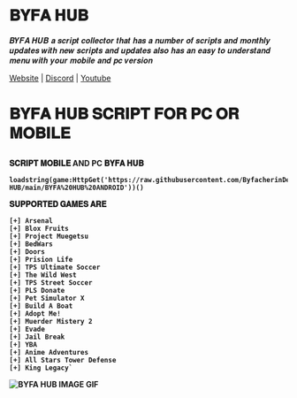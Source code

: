 # 𝐁𝐘𝐅𝐀 𝐇𝐔𝐁

𝑩𝒀𝑭𝑨 𝑯𝑼𝑩 𝒂 𝒔𝒄𝒓𝒊𝒑𝒕 𝒄𝒐𝒍𝒍𝒆𝒄𝒕𝒐𝒓 𝒕𝒉𝒂𝒕 𝒉𝒂𝒔 𝒂 𝒏𝒖𝒎𝒃𝒆𝒓 𝒐𝒇 𝒔𝒄𝒓𝒊𝒑𝒕𝒔 𝒂𝒏𝒅 𝒎𝒐𝒏𝒕𝒉𝒍𝒚 𝒖𝒑𝒅𝒂𝒕𝒆𝒔 𝒘𝒊𝒕𝒉 𝒏𝒆𝒘 𝒔𝒄𝒓𝒊𝒑𝒕𝒔 𝒂𝒏𝒅 𝒖𝒑𝒅𝒂𝒕𝒆𝒔 𝒂𝒍𝒔𝒐 𝒉𝒂𝒔 𝒂𝒏 𝒆𝒂𝒔𝒚 𝒕𝒐 𝒖𝒏𝒅𝒆𝒓𝒔𝒕𝒂𝒏𝒅 𝒎𝒆𝒏𝒖 𝒘𝒊𝒕𝒉 𝒚𝒐𝒖𝒓 𝒎𝒐𝒃𝒊𝒍𝒆 𝒂𝒏𝒅 𝒑𝒄 𝒗𝒆𝒓𝒔𝒊𝒐𝒏

<link>
    <a href="https://sites.google.com/view/byfa-hub/main?authuser=0"
        target="_blank">Website</a>
 |  
<link>
    <a href="https://discord.gg/S2zSKf2Re9"
        target="_blank">Discord</a>
 |
 <link>
    <a href="https://www.youtube.com/channel/UCBxJFYmfMIOh3u_DKd-ccvw"
        target="_blank">Youtube</a>
        
<h1>
    
<p> 𝐁𝐘𝐅𝐀 𝐇𝐔𝐁 𝐒𝐂𝐑𝐈𝐏𝐓 𝐅𝐎𝐑 𝐏𝐂 𝐎𝐑 𝐌𝐎𝐁𝐈𝐋𝐄<p> 
<h4>

<p> 𝐒𝐂𝐑𝐈𝐏𝐓 𝐌𝐎𝐁𝐈𝐋𝐄 AND PC 𝐁𝐘𝐅𝐀 𝐇𝐔𝐁

    
    
    loadstring(game:HttpGet('https://raw.githubusercontent.com/ByfacherinDev/BYFA-HUB/main/BYFA%20HUB%20ANDROID'))()

<p>


<p> 𝐒𝐔𝐏𝐏𝐎𝐑𝐓𝐄𝐃 𝐆𝐀𝐌𝐄𝐒 𝐀𝐑𝐄

    
    
    [+] Arsenal
    [+] Blox Fruits
    [+] Project Muegetsu
    [+] BedWars
    [+] Doors
    [+] Prision Life
    [+] TPS Ultimate Soccer
    [+] The Wild West
    [+] TPS Street Soccer
    [+] PLS Donate
    [+] Pet Simulator X
    [+] Build A Boat
    [+] Adopt Me!
    [+] Muerder Mistery 2
    [+] Evade 
    [+] Jail Break 
    [+] YBA
    [+] Anime Adventures 
    [+] All Stars Tower Defense
    [+] King Legacy`

<p>
    
<img src="https://media.discordapp.net/attachments/1099136919864098927/1106913657289457704/image.png" alt="BYFA HUB IMAGE GIF" width="" height=""
     style="vertical-align:middle">
